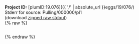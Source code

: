 **Project ID:** [plumID:19.076]({{ '/' | absolute_url }}eggs/19/076/)  
Stderr for source:  Pulling/000000/pl1   
(download [zipped raw stdout](pl1.plumed_master.stdout.txt.zip))  
{% raw %}
<pre>
</pre>
{% endraw %}
